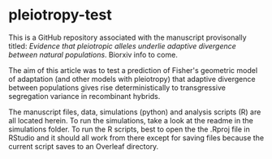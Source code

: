 # pleiotropy-test

This is a GitHub repository associated with the manuscript provisonally titled: *Evidence that pleiotropic alleles underlie adaptive divergence between natural populations*. Biorxiv info to come.

The aim of this article was to test a prediction of Fisher's geometric model of adaptation (and other models with pleiotropy) that adaptive divergence between populations gives rise deterministically to transgressive segregation variance in recombinant hybrids.

The manuscript files, data, simulations (python) and analysis scripts (R) are all located herein. To run the simulations, take a look at the readme in the simulations folder. To run the R scripts, best to open the the .Rproj file in RStudio and it should all work from there except for saving files because the current script saves to an Overleaf directory.
